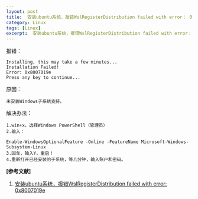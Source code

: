 ```yaml
---
layout: post
title:  安装ubuntu系统，报错WslRegisterDistribution failed with error： 0x8007019e
category: Linux
tags: [Linux]
excerpt:  安装ubuntu系统，报错WslRegisterDistribution failed with error： 0x8007019e
---
```


报错：

	Installing, this may take a few minutes...
	Installation Failed!
	Error: 0x8007019e
	Press any key to continue...

原因：

	未安装Windows子系统支持。

解决办法：

	1.win+x，选择Windows PowerShell（管理员）
	2.输入：
	
	Enable-WindowsOptionalFeature -Online -FeatureName Microsoft-Windows-Subsystem-Linux
	3.回车，输入Y，重启！
	4.重新打开已经安装的子系统，等几分钟，输入账户和密码。


**[参考文献]**

1. [安装ubuntu系统，报错WslRegisterDistribution failed with error: 0x8007019e](https://blog.csdn.net/qq_33033367/article/details/82820983 "安装ubuntu系统，报错WslRegisterDistribution failed with error: 0x8007019e")



